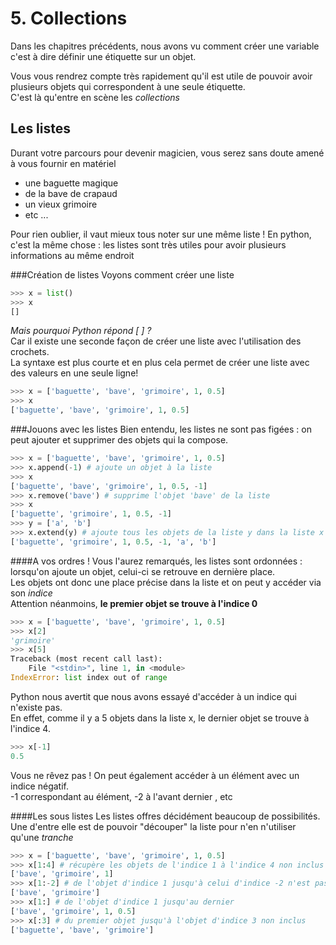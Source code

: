 # 5. Collections

Dans les chapitres précédents, nous avons vu comment créer une variable c'est à dire définir une étiquette sur un objet.

Vous vous rendrez compte très rapidement qu'il est utile de pouvoir avoir plusieurs objets qui correspondent à une seule étiquette.  
C'est là qu'entre en scène les *collections*  

## Les listes
Durant votre parcours pour devenir magicien, vous serez sans doute amené à vous fournir en matériel 

 - une baguette magique 
 - de la bave de crapaud
 - un vieux grimoire
 - etc ...

Pour rien oublier, il vaut mieux tous noter sur une même liste ! 
En python, c'est la même chose : les listes sont très utiles pour avoir plusieurs informations au même endroit

###Création de listes
Voyons comment créer une liste
```python
>>> x = list()
>>> x
[]
```

*Mais pourquoi Python répond [ ] ?*  
Car il existe une seconde façon de créer une liste avec l'utilisation des crochets.  
La syntaxe est plus courte et en plus cela permet de créer une liste avec des valeurs en une seule ligne! 
```python
>>> x = ['baguette', 'bave', 'grimoire', 1, 0.5]
>>> x
['baguette', 'bave', 'grimoire', 1, 0.5]
```
###Jouons avec les listes
Bien entendu, les listes ne sont pas figées : on peut ajouter et supprimer des objets qui la compose.
```python
>>> x = ['baguette', 'bave', 'grimoire', 1, 0.5]
>>> x.append(-1) # ajoute un objet à la liste
>>> x
['baguette', 'bave', 'grimoire', 1, 0.5, -1]
>>> x.remove('bave') # supprime l'objet 'bave' de la liste 
>>> x
['baguette', 'grimoire', 1, 0.5, -1]
>>> y = ['a', 'b']
>>> x.extend(y) # ajoute tous les objets de la liste y dans la liste x
['baguette', 'grimoire', 1, 0.5, -1, 'a', 'b']
```
####A vos ordres ! 
Vous l'aurez remarqués, les listes sont ordonnées : lorsqu'on ajoute un objet, celui-ci se retrouve en dernière place.  
Les objets ont donc une place précise dans la liste et on peut y accéder via son *indice*  
Attention néanmoins, **le premier objet se trouve à l'indice 0**
```python
>>> x = ['baguette', 'bave', 'grimoire', 1, 0.5]
>>> x[2]
'grimoire'
>>> x[5]
Traceback (most recent call last):
	File "<stdin>", line 1, in <module>
IndexError: list index out of range
```
Python nous avertit que nous avons essayé d'accéder à un indice qui n'existe pas.  
En effet, comme il y a 5 objets dans la liste x, le dernier objet se trouve à l'indice 4.

```python
>>> x[-1]
0.5
```
Vous ne rêvez pas ! On peut également accéder à un élément avec un indice négatif.  
-1 correspondant au élément, -2 à l'avant dernier , etc

####Les sous listes
Les listes offres décidément beaucoup de possibilités. Une d'entre elle est de pouvoir "découper" la liste pour n'en n'utiliser qu'une *tranche*
```python
>>> x = ['baguette', 'bave', 'grimoire', 1, 0.5]
>>> x[1:4] # récupère les objets de l'indice 1 à l'indice 4 non inclus
['bave', 'grimoire', 1]
>>> x[1:-2] # de l'objet d'indice 1 jusqu'à celui d'indice -2 n'est pas inclus
['bave', 'grimoire']
>>> x[1:] # de l'objet d'indice 1 jusqu'au dernier
['bave', 'grimoire', 1, 0.5]
>>> x[:3] # du premier objet jusqu'à l'objet d'indice 3 non inclus
['baguette', 'bave', 'grimoire']
```









